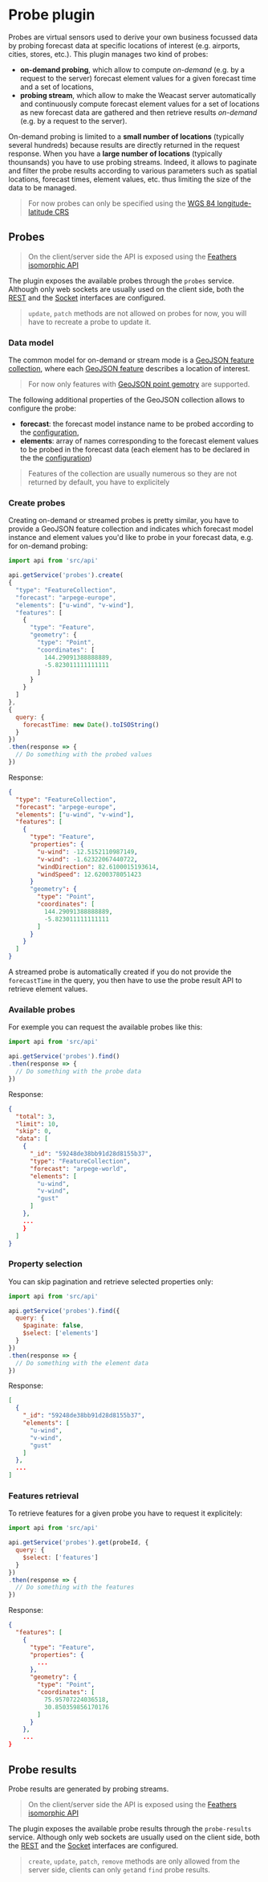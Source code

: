 # Probe plugin

Probes are virtual sensors used to derive your own business focussed data by probing forecast data at specific locations of interest (e.g. airports, cities, stores, etc.). This plugin manages two kind of probes:
* **on-demand probing**, which allow to compute *on-demand* (e.g. by a request to the server) forecast element values for a given forecast time and a set of locations,
* **probing stream**, which allow to make the Weacast server automatically and continuously compute forecast element values for a set of locations as new forecast data are gathered and then retrieve results *on-demand* (e.g. by a request to the server).

On-demand probing is limited to a **small number of locations** (typically several hundreds) because results are directly returned in the request response. When you have a **large number of locations** (typically thounsands) you have to use probing streams. Indeed, it allows to paginate and filter the probe results according to various parameters such as spatial locations, forecast times, element values, etc. thus limiting the size of the data to be managed.

> For now probes can only be specified using the [WGS 84 longitude-latitude CRS](https://en.wikipedia.org/wiki/World_Geodetic_System)

## Probes

> On the client/server side the API is exposed using the [Feathers isomorphic API](https://docs.feathersjs.com/api/client.html#universal-isomorphic-api)

The plugin exposes the available probes through the `probes` service. Although only web sockets are usually used on the client side, both the [REST](https://docs.feathersjs.com/api/rest.html) and the [Socket](https://docs.feathersjs.com/api/socketio.html) interfaces are configured.

> `update`, `patch` methods are not allowed on probes for now, you will have to recreate a probe to update it.

### Data model

The common model for on-demand or stream mode is a [GeoJSON feature collection](https://tools.ietf.org/html/rfc7946#section-3.3), where each [GeoJSON feature](https://tools.ietf.org/html/rfc7946#section-3.2) describes a location of interest.

> For now only features with [GeoJSON point gemotry](https://tools.ietf.org/html/rfc7946#section-3.1.2) are supported.

The following additional properties of the GeoJSON collection allows to configure the probe:
* **forecast**: the forecast model instance name to be probed according to the [configuration](../guides/BASICS.MD#configuring),
* **elements**: array of names corresponding to the forecast element values to be probed in the forecast data (each element has to be declared in the the [configuration](../guides/BASICS.MD#configuring))

> Features of the collection are usually numerous so they are not returned by default, you have to explicitely

### Create probes

Creating on-demand or streamed probes is pretty similar, you have to provide a GeoJSON feature collection and indicates which forecast model instance and element values you'd like to probe in your forecast data, e.g. for on-demand probing:
```javascript
import api from 'src/api'

api.getService('probes').create(
{
  "type": "FeatureCollection",
  "forecast": "arpege-europe",
  "elements": ["u-wind", "v-wind"],
  "features": [
    {
      "type": "Feature",
      "geometry": {
        "type": "Point",
        "coordinates": [
          144.29091388888889,
          -5.823011111111111
        ]
      }
    }
  ]
},
{
  query: {
    forecastTime: new Date().toISOString()
  }
})
.then(response => {
  // Do something with the probed values
})
```
Response:
```json
{
  "type": "FeatureCollection",
  "forecast": "arpege-europe",
  "elements": ["u-wind", "v-wind"],
  "features": [
    {
      "type": "Feature",
      "properties": {
        "u-wind": -12.5152110987149,
        "v-wind": -1.62322067440722,
        "windDirection": 82.6100015193614,
        "windSpeed": 12.6200378051423
      }
      "geometry": {
        "type": "Point",
        "coordinates": [
          144.29091388888889,
          -5.823011111111111
        ]
      }
    }
  ]
}
```
A streamed probe is automatically created if you do not provide the `forecastTime` in the query, you then have to use the probe result API to retrieve element values.

### Available probes

For exemple you can request the available probes like this:
```javascript
import api from 'src/api'

api.getService('probes').find()
.then(response => {
  // Do something with the probe data
})
```
Response:
```json
{
  "total": 3,
  "limit": 10,
  "skip": 0,
  "data": [
    {
      "_id": "59248de38bb91d28d8155b37",
      "type": "FeatureCollection",
      "forecast": "arpege-world",
      "elements": [
        "u-wind",
        "v-wind",
        "gust"
      ]
    },
    ...
    }
  ]
}
```

### Property selection

You can skip pagination and retrieve selected properties only:
```javascript
import api from 'src/api'

api.getService('probes').find({
  query: {
    $paginate: false,
    $select: ['elements']
  }
})
.then(response => {
  // Do something with the element data
})
```
Response:
```json
[
  {
    "_id": "59248de38bb91d28d8155b37",
    "elements": [
      "u-wind",
      "v-wind",
      "gust"
    ]
  },
  ...
]
 ```

### Features retrieval

To retrieve features for a given probe you have to request it explicitely:
```javascript
import api from 'src/api'

api.getService('probes').get(probeId, {
  query: {
    $select: ['features']
  }
})
.then(response => {
  // Do something with the features
})
```
Response:
```json
{
  "features": [
    {
      "type": "Feature",
      "properties": {
        ...
      },
      "geometry": {
        "type": "Point",
        "coordinates": [
          75.95707224036518,
          30.850359856170176
        ]
      }
    },
    ...
}
```
 
## Probe results

Probe results are generated by probing streams.

> On the client/server side the API is exposed using the [Feathers isomorphic API](https://docs.feathersjs.com/api/client.html#universal-isomorphic-api)

The plugin exposes the available probe results through the `probe-results` service. Although only web sockets are usually used on the client side, both the [REST](https://docs.feathersjs.com/api/rest.html) and the [Socket](https://docs.feathersjs.com/api/socketio.html) interfaces are configured.

> `create`, `update`, `patch`, `remove` methods are only allowed from the server side, clients can only `get`and `find` probe results.
